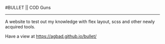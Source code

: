 #BULLET || COD Guns

****

A website to test out my knowledge with flex layout, scss and other newly acquired tools.


Have a view at https://agbad.github.io/bullet/
